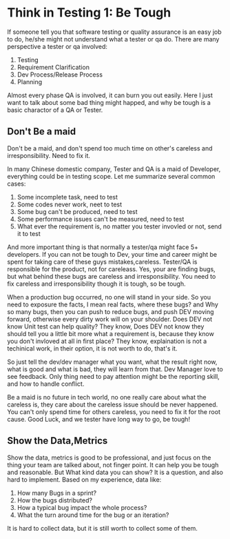 # Think in Testing 1: Be Tough

If someone tell you that software testing or quality assurance is an easy job to do, he/she might not understand what a tester or qa do.  There are many perspective a tester or qa involved:

1. Testing
2. Requirement Clarification
3. Dev Process/Release Process 
4. Planning
   
Almost every phase QA is involved, it can burn you out easily. Here I just want to talk about some bad thing might happed, and why be tough is a basic charactor of a QA or Tester.

## Don't Be a maid

Don't be a maid, and don't spend too much time on other's careless and irresponsibility. 
Need to fix it.

In many Chinese domestic company, Tester and QA is a maid of Developer, everything could be in testing scope. Let me summarize several common cases:

1. Some incomplete task, need to test
2. Some codes never work, neet to test
3. Some bug can't be produced, need to test
4. Some performance issues can't be measured, need to test
5. What ever the requirement is, no matter you tester invovled or not, send it to test

And more important thing is that normally a tester/qa might face 5+ developers. If you can not be tough to Dev, your time and career might be spent for taking care of these guys mistakes,careless. Tester/QA is responsible for the product, not for careleass. 
Yes, your are finding bugs, but what behind these bugs are careless and irresponsibility. You need to fix careless and irresponsibility though it is tough, so be tough.

When a production bug occurred, no one will stand in your side. 
So you need to exposure the facts, I mean real facts, where these bugs? and Why so many bugs, then you can push to reduce bugs, and push DEV moving forward, otherwise every dirty work will on your shoulder. Does DEV not know Unit test can help quality? They know,  Does DEV not know they should tell you a little bit more what a requirement is, because they know you don't invloved at all in first place? They know, explaination is not a techinical work, in their option, it is not worth to do, that's it.

So just tell the dev/dev manager what you want, what the result right now, what is good and what is bad, they will learn from that. Dev Manager love to see feedback. Only thing 
need to pay attention might be the reporting skill, and how to handle conflict.

Be a maid is no future in tech world, no one really care about what the careless is, they care about the careless issue should be never happened. You can't only spend time for others careless, you need to fix it for the root cause.
Good Luck, and we tester have long way to go, be tough!

## Show the Data,Metrics

Show the data, metrics is good to be professional, and just focus on the thing your team are talked about, not finger point. It can help you be tough and reasonable.
But What kind data you can show? It is a question, and also hard to implement. Based on my experience, data like:

1. How many Bugs in a sprint?
2. How the bugs distributed?
3. How a typical bug impact the whole process?
4. What the turn around time for the bug or an iteration?

It is hard to collect data, but it is still worth to collect some of them.
